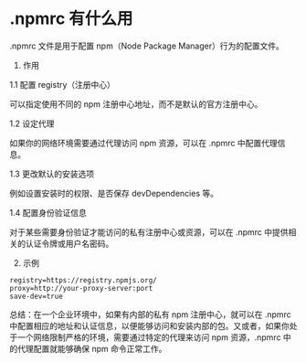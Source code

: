 # .npmrc 有什么用

.npmrc 文件是用于配置 npm（Node Package Manager）行为的配置文件。

1. 作用

1.1 配置 registry（注册中心）

可以指定使用不同的 npm 注册中心地址，而不是默认的官方注册中心。

1.2 设定代理

如果你的网络环境需要通过代理访问 npm 资源，可以在 .npmrc 中配置代理信息。

1.3 更改默认的安装选项

例如设置安装时的权限、是否保存 devDependencies 等。

1.4 配置身份验证信息

对于某些需要身份验证才能访问的私有注册中心或资源，可以在 .npmrc 中提供相关的认证令牌或用户名密码。

2. 示例

```base
registry=https://registry.npmjs.org/
proxy=http://your-proxy-server:port
save-dev=true
```

总结：在一个企业环境中，如果有内部的私有 npm 注册中心，就可以在 .npmrc 中配置相应的地址和认证信息，以便能够访问和安装内部的包。又或者，如果你处于一个网络限制严格的环境，需要通过特定的代理来访问 npm 资源，.npmrc 中的代理配置就能够确保 npm 命令正常工作。
